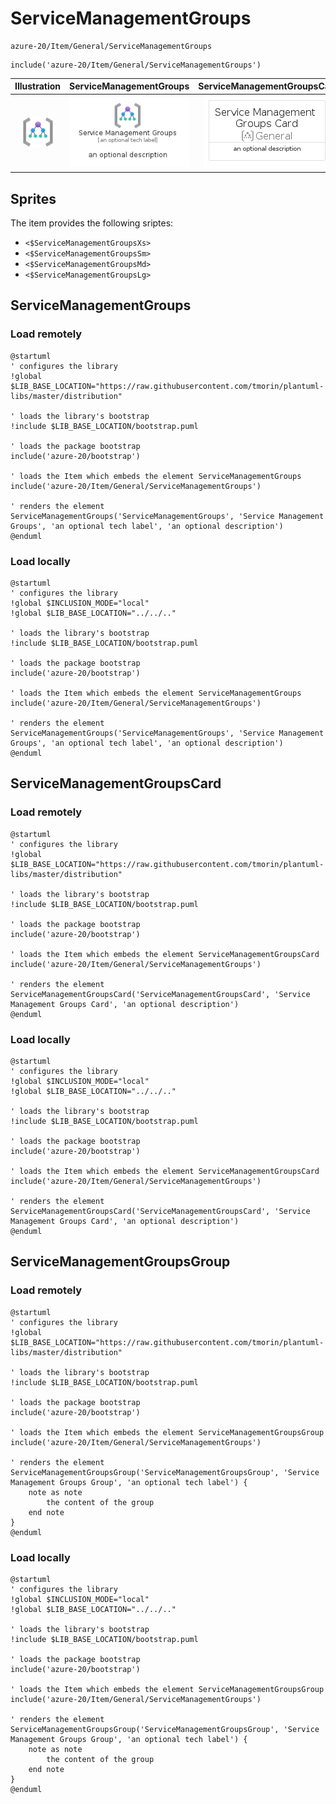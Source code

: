 # ServiceManagementGroups


```text
azure-20/Item/General/ServiceManagementGroups
```

```text
include('azure-20/Item/General/ServiceManagementGroups')
```



| Illustration | ServiceManagementGroups | ServiceManagementGroupsCard | ServiceManagementGroupsGroup |
| :---: | :---: | :---: | :---: |
| ![illustration for Illustration](../../../azure-20/Item/General/ServiceManagementGroups.png) | ![illustration for ServiceManagementGroups](../../../azure-20/Item/General/ServiceManagementGroups.Local.png) | ![illustration for ServiceManagementGroupsCard](../../../azure-20/Item/General/ServiceManagementGroupsCard.Local.png) | ![illustration for ServiceManagementGroupsGroup](../../../azure-20/Item/General/ServiceManagementGroupsGroup.Local.png) |



## Sprites
The item provides the following sriptes:

- `<$ServiceManagementGroupsXs>`
- `<$ServiceManagementGroupsSm>`
- `<$ServiceManagementGroupsMd>`
- `<$ServiceManagementGroupsLg>`





## ServiceManagementGroups

### Load remotely
```plantuml
@startuml
' configures the library
!global $LIB_BASE_LOCATION="https://raw.githubusercontent.com/tmorin/plantuml-libs/master/distribution"

' loads the library's bootstrap
!include $LIB_BASE_LOCATION/bootstrap.puml

' loads the package bootstrap
include('azure-20/bootstrap')

' loads the Item which embeds the element ServiceManagementGroups
include('azure-20/Item/General/ServiceManagementGroups')

' renders the element
ServiceManagementGroups('ServiceManagementGroups', 'Service Management Groups', 'an optional tech label', 'an optional description')
@enduml
```

### Load locally
```plantuml
@startuml
' configures the library
!global $INCLUSION_MODE="local"
!global $LIB_BASE_LOCATION="../../.."

' loads the library's bootstrap
!include $LIB_BASE_LOCATION/bootstrap.puml

' loads the package bootstrap
include('azure-20/bootstrap')

' loads the Item which embeds the element ServiceManagementGroups
include('azure-20/Item/General/ServiceManagementGroups')

' renders the element
ServiceManagementGroups('ServiceManagementGroups', 'Service Management Groups', 'an optional tech label', 'an optional description')
@enduml
```

## ServiceManagementGroupsCard

### Load remotely
```plantuml
@startuml
' configures the library
!global $LIB_BASE_LOCATION="https://raw.githubusercontent.com/tmorin/plantuml-libs/master/distribution"

' loads the library's bootstrap
!include $LIB_BASE_LOCATION/bootstrap.puml

' loads the package bootstrap
include('azure-20/bootstrap')

' loads the Item which embeds the element ServiceManagementGroupsCard
include('azure-20/Item/General/ServiceManagementGroups')

' renders the element
ServiceManagementGroupsCard('ServiceManagementGroupsCard', 'Service Management Groups Card', 'an optional description')
@enduml
```

### Load locally
```plantuml
@startuml
' configures the library
!global $INCLUSION_MODE="local"
!global $LIB_BASE_LOCATION="../../.."

' loads the library's bootstrap
!include $LIB_BASE_LOCATION/bootstrap.puml

' loads the package bootstrap
include('azure-20/bootstrap')

' loads the Item which embeds the element ServiceManagementGroupsCard
include('azure-20/Item/General/ServiceManagementGroups')

' renders the element
ServiceManagementGroupsCard('ServiceManagementGroupsCard', 'Service Management Groups Card', 'an optional description')
@enduml
```

## ServiceManagementGroupsGroup

### Load remotely
```plantuml
@startuml
' configures the library
!global $LIB_BASE_LOCATION="https://raw.githubusercontent.com/tmorin/plantuml-libs/master/distribution"

' loads the library's bootstrap
!include $LIB_BASE_LOCATION/bootstrap.puml

' loads the package bootstrap
include('azure-20/bootstrap')

' loads the Item which embeds the element ServiceManagementGroupsGroup
include('azure-20/Item/General/ServiceManagementGroups')

' renders the element
ServiceManagementGroupsGroup('ServiceManagementGroupsGroup', 'Service Management Groups Group', 'an optional tech label') {
    note as note
        the content of the group
    end note
}
@enduml
```

### Load locally
```plantuml
@startuml
' configures the library
!global $INCLUSION_MODE="local"
!global $LIB_BASE_LOCATION="../../.."

' loads the library's bootstrap
!include $LIB_BASE_LOCATION/bootstrap.puml

' loads the package bootstrap
include('azure-20/bootstrap')

' loads the Item which embeds the element ServiceManagementGroupsGroup
include('azure-20/Item/General/ServiceManagementGroups')

' renders the element
ServiceManagementGroupsGroup('ServiceManagementGroupsGroup', 'Service Management Groups Group', 'an optional tech label') {
    note as note
        the content of the group
    end note
}
@enduml
```

